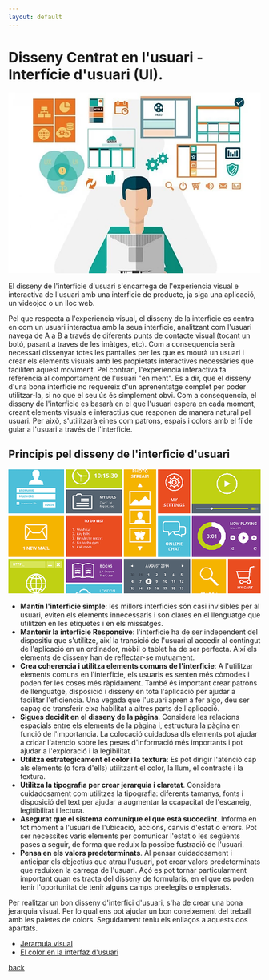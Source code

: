 ```yaml
---
layout: default
---
```


# Disseny Centrat en l'usuari - Interfície d'usuari (UI).
![Disseny d'interficie d'usuari](./images/interfazUser1.webp)

El disseny de l'interficie d'usuari s'encarrega de l'experiencia visual e interactiva de l'usuari amb una interficie de producte, ja siga una aplicació, un videojoc o un lloc web.

Pel que respecta a l'experiencia visual, el disseny de la interficie es centra en com un usuari interactua amb la seua interficie, analitzant com l'usuari navega de A a B a través de diferents punts de contacte visual (tocant un botó, pasant a traves de les imàtges, etc). Com a consequencia serà necessari dissenyar totes les pantalles per les que es mourà un usuari  i crear els elements visuals amb les propietats interactives necessàries que faciliten aquest moviment.
Pel contrari, l'experiencia interactiva fa referència al comportament de l'usuari "en ment". Es a dir, que el disseny d'una bona interficie no requereix d'un aprenentatge complet per poder utilitzar-la, si no que el seu ús és simplement obvi. Com a consequencia, el disseny de l'interficie es basarà en el que l'usuari espera en cada moment, creant elements visuals e interactius que responen de manera natural pel usuari. Per això, s'utilitzarà eines com patrons, espais i colors amb el fí de guiar a l'usuari a través de l'interficie.

## Principis pel disseny de l'interficie d'usuari
![objectius disseny interficie](./images/interfazUser2.webp)

- **Mantín l'interficie simple**: les millors interficies són casi invisibles per al usuari, eviten els elements innecessaris i son clares en el llenguatge que utilitzen en les etiquetes i en els missatges.
- **Mantenir la interficie Responsive**: l'interficie ha de ser independent del dispositiu que s'utilitze, així la transició de l'usuari al accedir al contingut de l'aplicació en un ordinador, mòbil o tablet ha de ser perfecta. Així els elements de disseny han de reflectar-se mutuament.
- **Crea coherencia i utilitza elements comuns de l'interficie**: A l'utilitzar elements comuns en l'interficie, els usuaris es senten més còmodes i poden fer les coses més ràpidament. També és important crear patrons de llenguatge, disposició i disseny en tota l'aplicació per ajudar a facilitar l'eficiencia. Una vegada que l'usuari apren a fer algo, deu ser capaç de transferir eixa habilitat a altres parts de l'aplicació.
- **Sigues decidit en el disseny de la pàgina**. Considera les relacions espacials entre els elements de la pàgina i, estructura la pàgina en funció de l'importancia. La colocació cuidadosa dls elements pot ajudar a cridar l'atencio sobre les peses d'informació més importants i pot ajudar a l'exploració i la legibilitat.
 - **Utilitza estrategicament el color i la textura**: Es pot dirigir l'atenció cap als elements (o fora d'ells) utilitzant el color, la llum, el contraste i la textura.
- **Utilitza la tipografia per crear jerarquia i claretat**. Considera cuidadosament com utilitzes la tipografia: diferents tamanys, fonts i disposició del text per ajudar a augmentar la ccapacitat de l'escaneig, legitibilitat i lectura.
- **Asegurat que el sistema comunique el que està succedint**. Informa en tot moment a l'usuari de l'ubicació, accions, canvis d'estat o errors. Pot ser necessites varis elements per comunicar l'estat o les següents pases a seguir, de forma que reduix la possibe fustració de l'usuari. 
- **Pensa en els valors predeterminats**. Al pensar cuidadosament i anticipar els objectius que atrau l'usuari, pot crear valors predeterminats que reduixen la carrega de l'usuari. Açó es pot tornar particularment important quan es tracta del disseny de formularis, en el que es poden tenir l'oportunitat de tenir alguns camps preelegits o emplenats.

Per realitzar un bon disseny d'interfici d'usuari, s'ha de crear una bona jerarquia visual. Per lo qual ens pot ajudar un bon coneixement del treball amb les paletes de colors. Seguidament teniu els enllaços a aquests dos apartats.
- [Jerarquia visual](./jerarquiaVisual.html)
- [El color en la interfaz d'usuari](./colors.html)

[back](../metiprot.html)